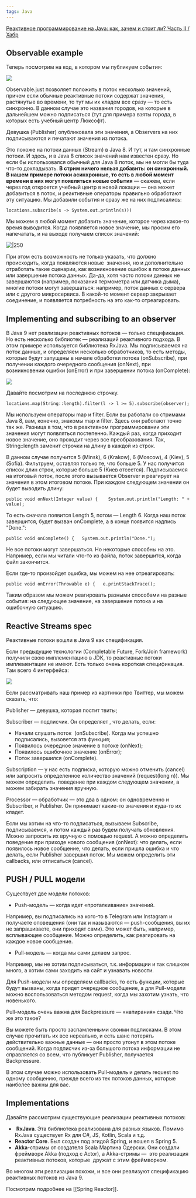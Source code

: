 ```yaml
---
tags: Java 
---
```

[Реактивное программирование на Java: как, зачем и стоит ли? Часть II / Хабр](https://habr.com/ru/companies/oleg-bunin/articles/545702/)
## Observable example

Теперь посмотрим на код, в котором мы публикуем события:

![](https://habrastorage.org/r/w1560/getpro/habr/upload_files/1c6/544/a70/1c6544a702bda06019cb76017867a2a6.png)

Observable.just позволяет положить в поток несколько значений, причем если обычные реактивные потоки содержат значения, растянутые во времени, то тут мы их кладем все сразу — то есть синхронно. В данном случае это названия городов, на которые в дальнейшем можно подписаться (тут для примера взяты города, в которых есть учебный центр Люксофт). 

Девушка (Publisher) опубликовала эти значения, а Observers на них подписываются и печатают значения из потока.

Это похоже на потоки данных (Stream) в Java 8. И тут, и там синхронные потоки. И здесь, и в Java 8 список значений нам известен сразу. Но если бы использовался обычный для Java 8 поток, мы не могли бы туда что-то докладывать. **В стрим ничего нельзя добавить: он синхронный. В нашем примере потоки асинхронные, то есть в любой момент времени в них могут появляться новые события** — скажем, если через год откроется учебный центр в новой локации — она может добавиться в поток, и реактивные операторы правильно обработают эту ситуацию. Мы добавили события и сразу же на них подписались:

`locations.subscribe(s -> System.out.println(s)))`

Мы можем в любой момент добавить значение, которое через какое-то время выводится. Когда появляется новое значение, мы просим его напечатать, и на выходе получаем список значений:

![|250](https://habrastorage.org/r/w1560/getpro/habr/upload_files/059/d75/b48/059d75b4807882bd41c9c1c3d001078e.png)

При этом есть возможность не только указать, что должно происходить, когда появляются новые  значения, но и дополнительно отработать такие сценарии, как возникновение ошибок в потоке данных или завершение потока данных. Да-да, хотя часто потоки данных не завершаются (например, показания термометра или датчика дыма), многие потоки могут завершаться: например, поток данных с сервера или с другого микросервиса. В какой-то момент сервер закрывает соединение, и появляется потребность на это как-то отреагировать.

## Implementing and subscribing to an observer

В Java 9 нет реализации реактивных потоков — только спецификация. Но есть несколько библиотек — реализаций реактивного подхода. В этом примере используется библиотека RxJava. Мы подписываемся на поток данных, и определяем несколько обработчиков, то есть методы, которые будут запущены в начале обработки потока (onSubscribe), при получении каждого очередного сообщения (onNext), при возникновении ошибки (onError) и при завершении потока (onComplete):

![](https://habrastorage.org/r/w1560/getpro/habr/upload_files/29e/0f5/e47/29e0f5e4717f667367e3c7e1e8e7f9db.png)

Давайте посмотрим на последнюю строчку. 

`locations.map(String::length).filter(l -> l >= 5).subscribe(observer);`

Мы используем операторы map и filter. Если вы работали со стримами Java 8, вам, конечно, знакомы map и filter. Здесь они работают точно так же. Разница в том, что в реактивном программировании эти значения могут появляться постепенно. Каждый раз, когда приходит новое значение, оно проходит через все преобразования. Так, String::length заменит строчки на длину в каждой из строк. 

В данном случае получится 5 (Minsk), 6 (Krakow), 6 (Moscow), 4 (Kiev), 5 (Sofia). Фильтруем, оставляя только те, что больше 5. У нас получится список длин строк, которые больше 5 (Киев отсеется). Подписываемся на итоговый поток, после этого вызывается Observer и реагирует на значения в этом итоговом потоке. При каждом следующем значении он будет выводить длину:  
  
`public void onNext(Integer value) {    System.out.println("Length: " + value);`

То есть сначала появится Length 5, потом — Length 6. Когда наш поток завершится, будет вызван onComplete, а в конце появится надпись "Done.":

`public void onComplete() {   System.out.println("Done.");`

Не все потоки могут завершаться. Но некоторые способны на это. Например, если мы читали что-то из файла, поток завершится, когда файл закончится.

Если где-то произойдет ошибка, мы можем на нее отреагировать:

`public void onError(Throwable e) {   e.printStackTrace();`

Таким образом мы можем реагировать разными способами на разные события: на следующее значение, на завершение потока и на ошибочную ситуацию.

## Reactive Streams spec

Реактивные потоки вошли в Java 9 как спецификация.

Если предыдущие технологии (Completable Future, Fork/Join framework) получили свою имплементацию в JDK, то реактивные потоки имплементации не имеют. Есть только очень короткая спецификация. Там всего 4 интерфейса:

![](https://habrastorage.org/r/w1560/getpro/habr/upload_files/550/ae5/a35/550ae5a351c9e8af157df8420c4f2d0e.png)

Если рассматривать наш пример из картинки про Твиттер, мы можем сказать, что:

Publisher — девушка, которая постит твиты;

Subscriber — подписчик. Он определяет , что делать, если:

- Начали слушать поток  (onSubscribe). Когда мы успешно подписались, вызовется эта функция;
- Появилось очередное значение в потоке (onNext);
- Появилось ошибочное значение (onError);
- Поток завершился (onComplete).

Subscription — у нас есть подписка, которую можно отменить (cancel) или запросить определенное количество значений (request(long n)). Мы можем определить  поведение при каждом следующем значении, а можем забирать значения вручную.

Processor — обработчик — это два в одном: он одновременно и Subscriber, и Publisher. Он принимает какие-то значения и куда-то их кладет. 

Если мы хотим на что-то подписаться, вызываем Subscribe, подписываемся, и потом каждый раз будем получать обновления. Можно запросить их вручную с помощью request. А можно определить поведение при приходе нового сообщения (onNext): что делать, если появилось новое сообщение, что делать, если пришла ошибка и что делать, если Publisher завершил поток. Мы можем определить эти callbacks, или отписаться (cancel).

## PUSH / PULL модели

Существует две модели потоков: 

- Push-модель — когда идет «проталкивание» значений. 

Например, вы подписались на кого-то в Telegram или Instagram и получаете оповещения (они так и называются — push-сообщения, вы их не запрашиваете, они приходят сами). Это может быть, например, всплывающее сообщение. Можно определить, как реагировать на каждое новое сообщение. 

- Pull-модель — когда мы сами делаем запрос. 

Например, мы не хотим подписываться, т.к. информации и так слишком много, а хотим сами заходить на сайт и узнавать новости.

Для Push-модели мы определяем callbacks, то есть функции, которые будут вызваны, когда придет очередное сообщение, а для Pull-модели можно воспользоваться методом request, когда мы захотим узнать, что новенького. 

Pull-модель очень важна для Backpressure — «напирания» сзади. Что же это такое?

Вы можете быть просто заспамленными своими подписками. В этом случае прочитать их все нереально, и есть шанс потерять действительно важные данные — они просто утонут в этом потоке сообщений. Когда подписчик из-за большого потока информации не справляется со всем, что публикует Publisher, получается Backpressure. 

В этом случае можно использовать Pull-модель и делать request по одному сообщению, прежде всего из тех потоков данных, которые наиболее важны для вас.

## Implementations

Давайте рассмотрим существующие реализации реактивных потоков:

-  **RxJava**. Эта библиотека реализована для разных языков. Помимо RxJava существует Rx для C#, JS, Kotlin, Scala и т.д. 
- **Reactor Core**. Был создан под эгидой Spring, и вошел в Spring 5. 
- **Akka**-стримы от создателя Scala Мартина Одерски. Они создали фреймворк Akka (подход с Actor), а Akka-стримы —  это реализация реактивных потоков, которые  дружат с этим фреймворком.
    

Во многом эти реализации похожи, и все они реализуют спецификацию реактивных потоков из Java 9. 

Посмотрим подробнее на [[Spring Reactor]].
